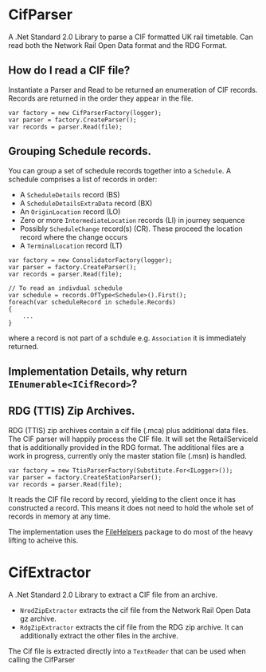 # CifParser
A .Net Standard 2.0 Library to parse a CIF formatted UK rail timetable.  Can read both the Network Rail Open Data format and the RDG Format.

## How do I read a CIF file?

Instantiate a Parser and Read to be returned an enumeration of CIF records.  Records are returned in the order they appear in the file.

```
var factory = new CifParserFactory(logger);
var parser = factory.CreateParser();
var records = parser.Read(file);
```

## Grouping Schedule records.

You can group a set of schedule records together into a `Schedule`.
A schedule comprises a list of records in order:
* A `ScheduleDetails` record (BS)
* A `ScheduleDetailsExtraData` record (BX)
* An `OriginLocation` record (LO)
* Zero or more `IntermediateLocation` records (LI) in journey sequence
* Possibly `ScheduleChange` record(s) (CR).  These proceed the location record where the change occurs
* A `TerminalLocation` record (LT)

```
var factory = new ConsolidatorFactory(logger);
var parser = factory.CreateParser();
var records = parser.Read(file);

// To read an indivdual schedule
var schedule = records.OfType<Schedule>().First();
foreach(var scheduleRecord in schedule.Records)
{
	...
}
```

where a record is not part of a schdule e.g. `Association` it is immediately returned.

## Implementation Details, why return `IEnumerable<ICifRecord>`?

## RDG (TTIS) Zip Archives.

RDG (TTIS) zip archives contain a cif file (.mca) plus additional data files.  The CIF parser will happily process the CIF file.  It will set the RetailServiceId that is additionally provided in the RDG format.  The additional files are a work in progress, currently only the master station file (.msn) is handled.

```
var factory = new TtisParserFactory(Substitute.For<ILogger>());
var parser = factory.CreateStationParser();
var records = parser.Read(file);
```

It reads the CIF file record by record, yielding to the client once it has constructed a record.  This means it does not need to hold the whole set of records in memory at any time.

The implementation uses the [FileHelpers](https://www.filehelpers.net/) package to do most of the heavy lifting to acheive this.

# CifExtractor
A .Net Standard 2.0 Library to extract a CIF file from an archive.  
* `NrodZipExtractor` extracts the cif file from the Network Rail Open Data gz archive.
* `RdgZipExtractor` extracts the cif file from the RDG zip archive.  It can additionally extract the other files in the archive.

The Cif file is extracted directly into a `TextReader` that can be used when calling the CifParser
